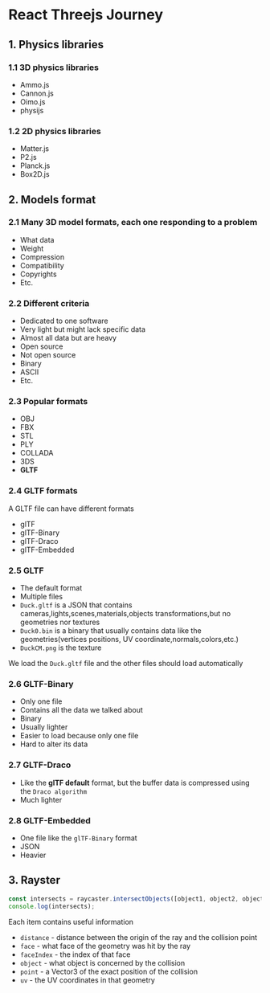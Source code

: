 # React Threejs Journey

## 1. Physics libraries

### 1.1 3D physics libraries

- Ammo.js
- Cannon.js
- Oimo.js
- physijs

### 1.2 2D physics libraries

- Matter.js
- P2.js
- Planck.js
- Box2D.js

## 2. Models format

### 2.1 Many 3D model formats, each one responding to a problem

- What data
- Weight
- Compression
- Compatibility
- Copyrights
- Etc.

### 2.2 Different criteria

- Dedicated to one software
- Very light but might lack specific data
- Almost all data but are heavy
- Open source
- Not open source
- Binary
- ASCII
- Etc.

### 2.3 Popular formats

- OBJ
- FBX
- STL
- PLY
- COLLADA
- 3DS
- **GLTF**

### 2.4 GLTF formats

A GLTF file can have different formats

- glTF
- glTF-Binary
- glTF-Draco
- glTF-Embedded

### 2.5 GLTF

- The default format
- Multiple files
- `Duck.gltf` is a JSON that contains cameras,lights,scenes,materials,objects transformations,but no geometries nor textures
- `Duck0.bin` is a binary that usually contains data like the geometries(vertices positions, UV coordinate,normals,colors,etc.)
- `DuckCM.png` is the texture

We load the `Duck.gltf` file and the other files should load automatically

### 2.6 GLTF-Binary

- Only one file
- Contains all the data we talked about
- Binary
- Usually lighter
- Easier to load because only one file
- Hard to alter its data

### 2.7 GLTF-Draco

- Like the **glTF default** format, but the buffer data is compressed using the `Draco algorithm`
- Much lighter

### 2.8 GLTF-Embedded

- One file like the `glTF-Binary` format
- JSON
- Heavier

## 3. Rayster

```ts
const intersects = raycaster.intersectObjects([object1, object2, object3]);
console.log(intersects);
```

Each item contains useful information

- `distance` - distance between the origin of the ray and the collision point
- `face` - what face of the geometry was hit by the ray
- `faceIndex` - the index of that face
- `object` - what object is concerned by the collision
- `point` - a Vector3 of the exact position of the collision
- `uv` - the UV coordinates in that geometry
